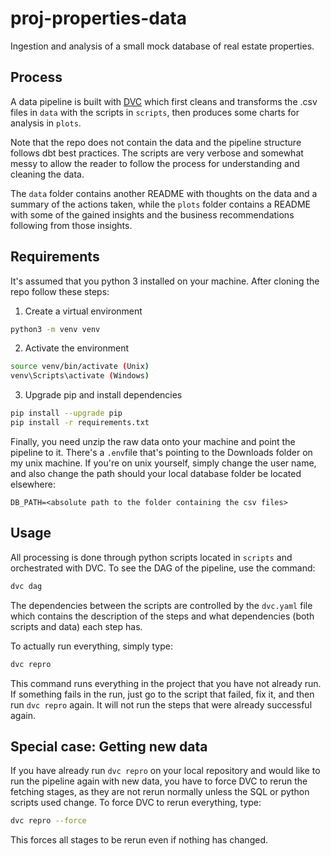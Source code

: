 # proj-properties-data
Ingestion and analysis of a small mock database of real estate properties.

## Process
A data pipeline is built with [DVC](https://dvc.org/) which first cleans and transforms the .csv files in `data` with the scripts in `scripts`, then produces some charts for analysis in `plots`.

Note that the repo does not contain the data and the pipeline structure follows dbt best practices. The scripts are very verbose and somewhat messy to allow the reader to follow the process for understanding and cleaning the data.

The `data` folder contains another README with thoughts on the data and a summary of the actions taken, while the `plots` folder contains a README with some of the gained insights and the business recommendations following from those insights.

## Requirements
It's assumed that you python 3 installed on your machine. After cloning the repo follow these steps:

1. Create a virtual environment

```bash
python3 -m venv venv
```

2. Activate the environment

```bash
source venv/bin/activate (Unix)
venv\Scripts\activate (Windows)
```

3. Upgrade pip and install dependencies

```bash
pip install --upgrade pip
pip install -r requirements.txt
```

Finally, you need unzip the raw data onto your machine and point the pipeline to it. There's a `.env`file that's pointing to the Downloads folder on my unix machine. If you're on unix yourself, simply change the user name, and also change the path should your local database folder be located elsewhere:

```
DB_PATH=<absolute path to the folder containing the csv files>
```

## Usage

All processing is done through python scripts located in `scripts` and orchestrated with DVC. To see the DAG of the pipeline, use the command:

```bash
dvc dag
```

The dependencies between the scripts are controlled by the `dvc.yaml` file which contains the description of the steps and what dependencies (both scripts and data) each step has.

To actually run everything, simply type:

```bash
dvc repro
```

This command runs everything in the project that you have not already run. If something fails in the run, just go to the script that failed, fix it, and then run `dvc repro` again. It will not run the steps that were already successful again.


## Special case: Getting new data

If you have already run `dvc repro` on your local repository and would like to run the pipeline again with new data, you have to force DVC to rerun the fetching stages, as they are not rerun normally unless the SQL or python scripts used change. To force DVC to rerun everything, type:

```bash
dvc repro --force
```

This forces all stages to be rerun even if nothing has changed.